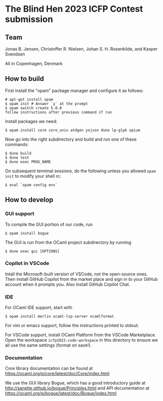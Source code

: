 The Blind Hen 2023 ICFP Contest submission
==========================================

Team
----

Jonas B. Jensen,
Christoffer R. Nielsen,
Johan S. H. Rosenkilde, and
Kasper Svendsen

All in Copenhagen, Denmark

How to build
------------

First install the "opam" package manager and configure it as follows:

    # apt-get install opam
    $ opam init # Answer `y` at the prompt
    $ opam switch create 5.0.0
    follow instructions after previous command if run

Install packages we need:

    $ opam install core core_unix atdgen yojson dune lp-glpk opium

Now go into the right subdirectory and build and run one of these commands:

    $ dune build
    $ dune test
    $ dune exec PROG_NAME

On subsequent terminal sessions, do the following unless you allowed `opam init`
to modify your shell rc:

    $ eval `opam config env`

How to develop
--------------

### GUI support

To compile the GUI portion of our code, run

    $ opam install bogue

The GUI is run from the OCaml project subdirectory by running

    $ dune exec gui [OPTIONS]

### Copilot in VSCode

Intall the Microsoft-built version of VSCode, not the open-source ones. Then
install GitHub Copilot from the market place and sign in to your GitHub account
when it prompts you. Also install GitHub Copilot Chat.

### IDE

For OCaml IDE support, start with

    $ opam install merlin ocaml-lsp-server ocamlformat

For vim or emacs support, follow the instructions printed to stdout.

For VSCode support, install OCaml Platform from the VSCode Marketplace. Open the
workspace `icfp2023.code-workspace` in this directory to ensure we all use the
same settings (format on save!).

### Documentation

Core library documentation can be found at
https://ocaml.org/p/core/latest/doc/Core/index.html

We use the GUI library Bogue, which has a good introductory guide at
http://sanette.github.io/bogue/Principles.html
and API documentation at
https://ocaml.org/p/bogue/latest/doc/Bogue/index.html
